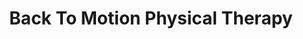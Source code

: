 ---
title: "Back To Motion Physical Therapy"
url: /denver/back-to-motion-physical-therapy/
shop: Massage
---